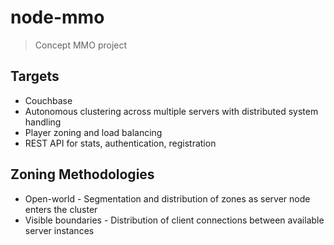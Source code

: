 # node-mmo
> Concept MMO project

## Targets
* Couchbase
* Autonomous clustering across multiple servers with distributed system handling
* Player zoning and load balancing
* REST API for stats, authentication, registration

## Zoning Methodologies
* Open-world - Segmentation and distribution of zones as server node enters the cluster
* Visible boundaries - Distribution of client connections between available server instances